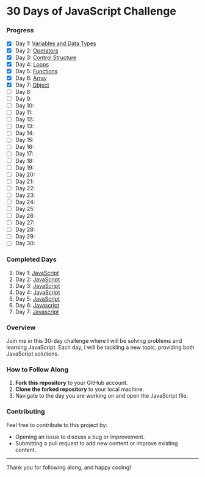 # 30 Days of JavaScript Challenge

### Progress

- [x] Day 1: [Variables and Data Types](https://github.com/parvej-khan-dev/30-days-javascript-challange/blob/main/day1_data_type_variable.js)
- [x] Day 2: [Operators](https://github.com/parvej-khan-dev/30-days-javascript-challange/blob/main/day2_operators.js)
- [x] Day 3: [Control Structure](https://github.com/parvej-khan-dev/30-days-javascript-challange/blob/main/day3_control_structures.js)
- [x] Day 4: [Loops](https://github.com/parvej-khan-dev/30-days-javascript-challange/blob/main/day4_loops.js)
- [x] Day 5: [Functions](https://github.com/parvej-khan-dev/30-days-javascript-challange/blob/main/day5_functions.js)
- [x] Day 6: [Array](https://github.com/parvej-khan-dev/30-days-javascript-challange/blob/main/day6_array.js)
- [x] Day 7: [Object](https://github.com/parvej-khan-dev/30-days-javascript-challange/blob/main/day7_object.js)
- [ ] Day 8:
- [ ] Day 9:
- [ ] Day 10:
- [ ] Day 11:
- [ ] Day 12:
- [ ] Day 13:
- [ ] Day 14:
- [ ] Day 15:
- [ ] Day 16:
- [ ] Day 17:
- [ ] Day 18:
- [ ] Day 19:
- [ ] Day 20:
- [ ] Day 21:
- [ ] Day 22:
- [ ] Day 23:
- [ ] Day 24:
- [ ] Day 25:
- [ ] Day 26:
- [ ] Day 27:
- [ ] Day 28:
- [ ] Day 29:
- [ ] Day 30:

### Completed Days

1. Day 1: [JavaScript](https://github.com/parvej-khan-dev/30-days-javascript-challange/blob/main/day1_data_type_variable.js)
2. Day 2: [JavaScript](https://github.com/parvej-khan-dev/30-days-javascript-challange/blob/main/day2_operators.js)
3. Day 3: [JavaScript](https://github.com/parvej-khan-dev/30-days-javascript-challange/blob/main/day3_control_structures.js)
4. Day 4: [JavaScript](https://github.com/parvej-khan-dev/30-days-javascript-challange/blob/main/day4_loops.js)
5. Day 5: [JavaScript](https://github.com/parvej-khan-dev/30-days-javascript-challange/blob/main/day5_functions.js)
6. Day 6: [Javascript](https://github.com/parvej-khan-dev/30-days-javascript-challange/blob/main/day6_array.js)
7. Day 7: [Javascript](https://github.com/parvej-khan-dev/30-days-javascript-challange/blob/main/day7_object.js)

### Overview

Join me in this 30-day challenge where I will be solving problems and learning JavaScript. Each day, I will be tackling a new topic, providing both JavaScript solutions.

### How to Follow Along

1. **Fork this repository** to your GitHub account.
2. **Clone the forked repository** to your local machine.
3. Navigate to the day you are working on and open the JavaScript file.

### Contributing

Feel free to contribute to this project by:

- Opening an issue to discuss a bug or improvement.
- Submitting a pull request to add new content or improve existing content.

---

Thank you for following along, and happy coding!

